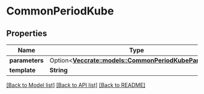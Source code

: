# CommonPeriodKube

## Properties

Name | Type | Description | Notes
------------ | ------------- | ------------- | -------------
**parameters** | Option<[**Vec<crate::models::CommonPeriodKubeParameter>**](common.KubeParameter.md)> |  | [optional]
**template** | **String** |  | 

[[Back to Model list]](../README.md#documentation-for-models) [[Back to API list]](../README.md#documentation-for-api-endpoints) [[Back to README]](../README.md)


